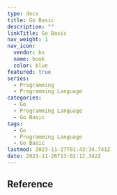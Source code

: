 ```yaml
---
type: docs
title: Go Basic
description: ""
linkTitle: Go Basic
nav_weight: 1
nav_icon:
  vendor: bs
  name: book
  color: blue
featured: true
series:
  - Programming
  - Programming Language
categories:
  - Go
  - Programming Language
  - Go Basic
tags:
  - Go
  - Programming Language
  - Go Basic
lastmod: 2023-11-27T01:43:34.741Z
date: 2023-11-26T13:02:12.342Z
---
```


## Reference
